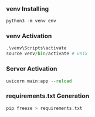 ### venv Installing
```python
python3 -m venv env
```

### venv Activation
```python
.\venv\Scripts\activate
source venv/bin/activate # unix
```

### Server Activation
```python
uvicorn main:app --reload
```

### requirements.txt Generation
```python
pip freeze > requirements.txt
```